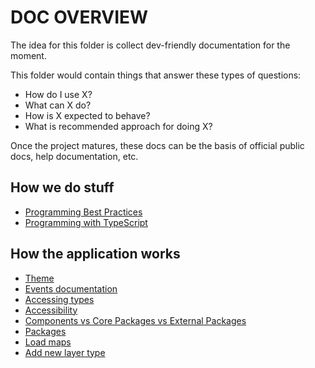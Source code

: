 # DOC OVERVIEW

The idea for this folder is collect dev-friendly documentation for the moment.

This folder would contain things that answer these types of questions:

- How do I use X?
- What can X do?
- How is X expected to behave?
- What is recommended approach for doing X?

Once the project matures, these docs can be the basis of official public docs, help documentation, etc.

## How we do stuff

- [Programming Best Practices](./programming/best-practices.md)
- [Programming with TypeScript](./programming/using-type.md)

## How the application works

- [Theme](./app/ui/theming.md)
- [Events documentation](./app/event/README.md)
- [Accessing types](./app/accessing-types.md)
- [Accessibility](./app/accessibility.md)
- [Components vs Core Packages vs External Packages](./app/components-packages.md)
- [Packages](./app/packages.md)
- [Load maps](./app/loading-maps.md)
- [Add new layer type](./app/add-layer-type.md)